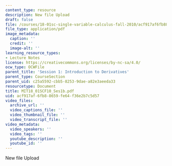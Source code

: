 ```yaml
---
content_type: resource
description: New file Upload
draft: false
file: /courses/18-01sc-single-variable-calculus-fall-2010/acf917af6fb88659fe64f36e2b7c5d57_MIT18_01SCF10_Ses1b.pdf
file_type: application/pdf
image_metadata:
  caption: ''
  credit: ''
  image-alt: ''
learning_resource_types:
- Lecture Notes
license: https://creativecommons.org/licenses/by-nc-sa/4.0/
ocw_type: OCWFile
parent_title: 'Session 1: Introduction to Derivatives'
parent_type: CourseSection
parent_uid: c25a5592-cbb5-8253-9dae-a82e3aeeda33
resourcetype: Document
title: MIT18_01SCF10_Ses1b.pdf
uid: acf917af-6fb8-8659-fe64-f36e2b7c5d57
video_files:
  archive_url: ''
  video_captions_file: ''
  video_thumbnail_file: ''
  video_transcript_file: ''
video_metadata:
  video_speakers: ''
  video_tags: ''
  youtube_description: ''
  youtube_id: ''
---
```

New file Upload